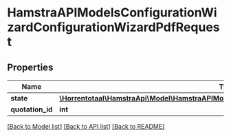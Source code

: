 # HamstraAPIModelsConfigurationWizardConfigurationWizardPdfRequest

## Properties
Name | Type | Description | Notes
------------ | ------------- | ------------- | -------------
**state** | [**\Horrentotaal\HamstraApi\Model\HamstraAPIModelsConfigurationWizardConfigurationWizardState**](HamstraAPIModelsConfigurationWizardConfigurationWizardState.md) |  | [optional] 
**quotation_id** | **int** |  | [optional] 

[[Back to Model list]](../README.md#documentation-for-models) [[Back to API list]](../README.md#documentation-for-api-endpoints) [[Back to README]](../README.md)


